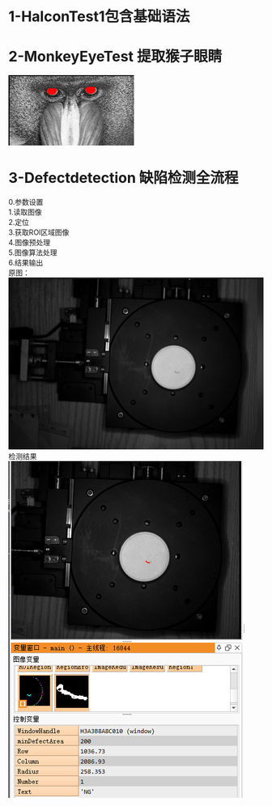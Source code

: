 # 1-HalconTest1包含基础语法
# 2-MonkeyEyeTest 提取猴子眼睛
![alt text](image.png)

# 3-Defectdetection 缺陷检测全流程
0.参数设置  
1.读取图像  
2.定位  
3.获取ROI区域图像  
4.图像预处理  
5.图像算法处理  
6.结果输出  
原图：  
![alt text](image-1.png)  
检测结果  
![alt text](image-2.png)  


